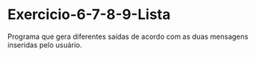 # Exercicio-6-7-8-9-Lista
Programa que gera diferentes saídas de acordo com as duas mensagens inseridas pelo usuário.
